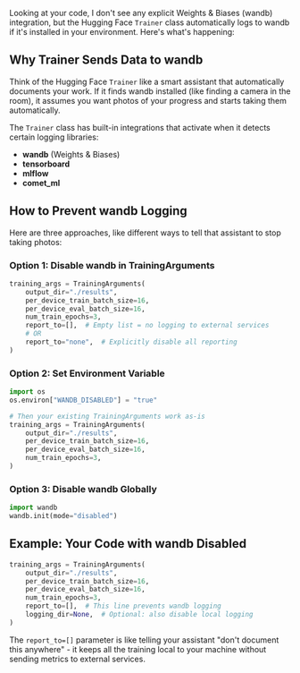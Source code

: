 Looking at your code, I don't see any explicit Weights & Biases (wandb) integration, but the Hugging Face `Trainer` class automatically logs to wandb if it's installed in your environment. Here's what's happening:

## Why Trainer Sends Data to wandb

Think of the Hugging Face `Trainer` like a smart assistant that automatically documents your work. If it finds wandb installed (like finding a camera in the room), it assumes you want photos of your progress and starts taking them automatically.

The `Trainer` class has built-in integrations that activate when it detects certain logging libraries:
- **wandb** (Weights & Biases)
- **tensorboard** 
- **mlflow**
- **comet_ml**

## How to Prevent wandb Logging

Here are three approaches, like different ways to tell that assistant to stop taking photos:

### Option 1: Disable wandb in TrainingArguments
```python
training_args = TrainingArguments(
    output_dir="./results",
    per_device_train_batch_size=16,
    per_device_eval_batch_size=16,
    num_train_epochs=3,
    report_to=[],  # Empty list = no logging to external services
    # OR
    report_to="none",  # Explicitly disable all reporting
)
```

### Option 2: Set Environment Variable
```python
import os
os.environ["WANDB_DISABLED"] = "true"

# Then your existing TrainingArguments work as-is
training_args = TrainingArguments(
    output_dir="./results",
    per_device_train_batch_size=16,
    per_device_eval_batch_size=16,
    num_train_epochs=3,
)
```

### Option 3: Disable wandb Globally
```python
import wandb
wandb.init(mode="disabled")
```

## Example: Your Code with wandb Disabled

```python
training_args = TrainingArguments(
    output_dir="./results",
    per_device_train_batch_size=16,
    per_device_eval_batch_size=16,
    num_train_epochs=3,
    report_to=[],  # This line prevents wandb logging
    logging_dir=None,  # Optional: also disable local logging
)
```

The `report_to=[]` parameter is like telling your assistant "don't document this anywhere" - it keeps all the training local to your machine without sending metrics to external services.

